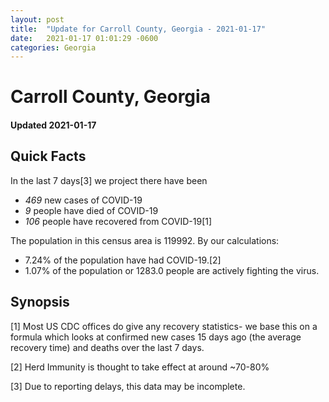 ```yaml
---
layout: post
title:  "Update for Carroll County, Georgia - 2021-01-17"
date:   2021-01-17 01:01:29 -0600
categories: Georgia
---
```


# Carroll County, Georgia
#### Updated 2021-01-17

## Quick Facts

In the last 7 days[3] we project there have been
- *469* new cases of COVID-19
- *9* people have died of COVID-19
- *106* people have recovered from COVID-19[1]

The population in this census area is 119992. By our calculations:
- 7.24% of the population have had COVID-19.[2]
- 1.07% of the population or 1283.0 people are actively fighting the virus.

## Synopsis




[1] Most US CDC offices do give any recovery statistics- we base this on a formula which looks at confirmed new cases
15 days ago (the average recovery time) and deaths over the last 7 days.

[2] Herd Immunity is thought to take effect at around ~70-80%

[3] Due to reporting delays, this data may be incomplete.
 
    